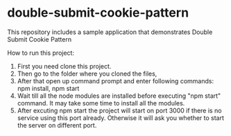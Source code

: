 # double-submit-cookie-pattern
This repository includes a sample application that demonstrates Double Submit Cookie Pattern

How to run this project:

1. First you need clone this project.
2. Then go to the folder where you cloned the files,
3. After that open up command prompt and enter following commands:
    npm install,
    npm start
4. Wait till all the node modules are installed before executing "npm start" command. It may take some time to install all the modules.
5. After excuting npm start the project will start on port 3000 if there is no service using this port already. Otherwise it will ask you whether to start the server on different port.
